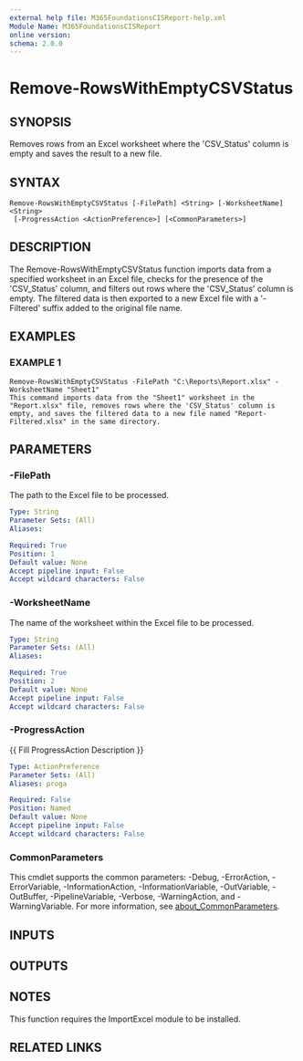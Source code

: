```yaml
---
external help file: M365FoundationsCISReport-help.xml
Module Name: M365FoundationsCISReport
online version:
schema: 2.0.0
---
```


# Remove-RowsWithEmptyCSVStatus

## SYNOPSIS
Removes rows from an Excel worksheet where the 'CSV_Status' column is empty and saves the result to a new file.

## SYNTAX

```
Remove-RowsWithEmptyCSVStatus [-FilePath] <String> [-WorksheetName] <String>
 [-ProgressAction <ActionPreference>] [<CommonParameters>]
```

## DESCRIPTION
The Remove-RowsWithEmptyCSVStatus function imports data from a specified worksheet in an Excel file, checks for the presence of the 'CSV_Status' column, and filters out rows where the 'CSV_Status' column is empty.
The filtered data is then exported to a new Excel file with a '-Filtered' suffix added to the original file name.

## EXAMPLES

### EXAMPLE 1
```
Remove-RowsWithEmptyCSVStatus -FilePath "C:\Reports\Report.xlsx" -WorksheetName "Sheet1"
This command imports data from the "Sheet1" worksheet in the "Report.xlsx" file, removes rows where the 'CSV_Status' column is empty, and saves the filtered data to a new file named "Report-Filtered.xlsx" in the same directory.
```

## PARAMETERS

### -FilePath
The path to the Excel file to be processed.

```yaml
Type: String
Parameter Sets: (All)
Aliases:

Required: True
Position: 1
Default value: None
Accept pipeline input: False
Accept wildcard characters: False
```

### -WorksheetName
The name of the worksheet within the Excel file to be processed.

```yaml
Type: String
Parameter Sets: (All)
Aliases:

Required: True
Position: 2
Default value: None
Accept pipeline input: False
Accept wildcard characters: False
```

### -ProgressAction
{{ Fill ProgressAction Description }}

```yaml
Type: ActionPreference
Parameter Sets: (All)
Aliases: proga

Required: False
Position: Named
Default value: None
Accept pipeline input: False
Accept wildcard characters: False
```

### CommonParameters
This cmdlet supports the common parameters: -Debug, -ErrorAction, -ErrorVariable, -InformationAction, -InformationVariable, -OutVariable, -OutBuffer, -PipelineVariable, -Verbose, -WarningAction, and -WarningVariable. For more information, see [about_CommonParameters](http://go.microsoft.com/fwlink/?LinkID=113216).

## INPUTS

## OUTPUTS

## NOTES
This function requires the ImportExcel module to be installed.

## RELATED LINKS
